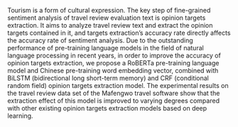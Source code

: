 Tourism is a form of cultural expression. The key step of fine-grained sentiment analysis of travel review evaluation text is opinion targets extraction. It aims to analyze travel review text and extract the opinion targets contained in it, and targets extraction’s accuracy rate directly affects the accuracy rate of sentiment analysis. Due to the outstanding performance of pre-training language models in the field of natural language processing in recent years, in order to improve the accuracy of opinion targets extraction, we propose a RoBERTa pre-training language model and Chinese pre-training word embedding vector, combined with BiLSTM (bidirectional long short-term memory) and CRF (conditional random field) opinion targets extraction model. The experimental results on the travel review data set of the Mafengwo travel software show that the extraction effect of this model is improved to varying degrees compared with other existing opinion targets extraction models based on deep learning. 
